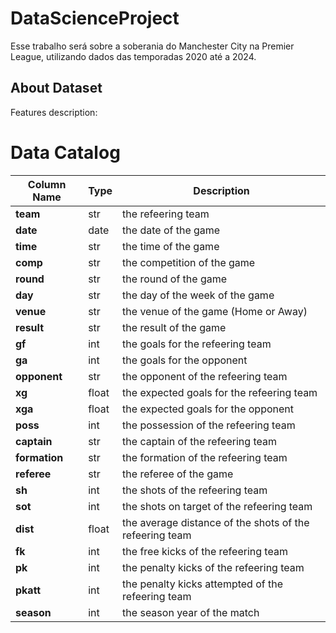 # DataScienceProject

Esse trabalho será sobre a soberania do Manchester City na Premier League, utilizando dados das temporadas 2020 até a 2024.


## About Dataset

Features description:
# Data Catalog

| Column Name | Type | Description                                               |
|-------------|------|-----------------------------------------------------------|
| **team**    | str  | the refeering team                                        |
| **date**    | date | the date of the game                                      |
| **time**    | str  | the time of the game                                      |
| **comp**    | str  | the competition of the game                               |
| **round**   | str  | the round of the game                                     |
| **day**     | str  | the day of the week of the game                           |
| **venue**   | str  | the venue of the game (Home or Away)                      |
| **result**  | str  | the result of the game                                    |
| **gf**      | int  | the goals for the refeering team                          |
| **ga**      | int  | the goals for the opponent                                |
| **opponent**| str  | the opponent of the refeering team                        |
| **xg**      | float| the expected goals for the refeering team                 |
| **xga**     | float| the expected goals for the opponent                       |
| **poss**    | int  | the possession of the refeering team                      |
| **captain** | str  | the captain of the refeering team                         |
| **formation**| str | the formation of the refeering team                       |
| **referee** | str  | the referee of the game                                   |
| **sh**      | int  | the shots of the refeering team                           |
| **sot**     | int  | the shots on target of the refeering team                 |
| **dist**    | float| the average distance of the shots of the refeering team   |
| **fk**      | int  | the free kicks of the refeering team                      |
| **pk**      | int  | the penalty kicks of the refeering team                   |
| **pkatt**   | int  | the penalty kicks attempted of the refeering team         |
| **season**  | int  | the season year of the match                              |



